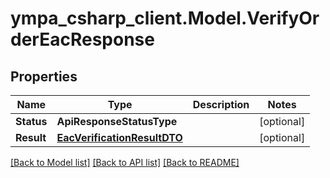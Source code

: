 # ympa_csharp_client.Model.VerifyOrderEacResponse

## Properties

Name | Type | Description | Notes
------------ | ------------- | ------------- | -------------
**Status** | **ApiResponseStatusType** |  | [optional] 
**Result** | [**EacVerificationResultDTO**](EacVerificationResultDTO.md) |  | [optional] 

[[Back to Model list]](../README.md#documentation-for-models) [[Back to API list]](../README.md#documentation-for-api-endpoints) [[Back to README]](../README.md)


